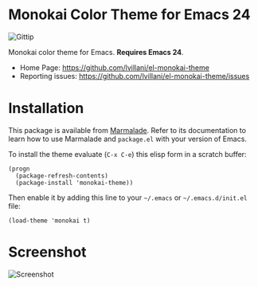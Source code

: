Monokai Color Theme for Emacs 24
================================

![Gittip](http://img.shields.io/gittip/lvillani.svg)

Monokai color theme for Emacs. **Requires Emacs 24**.

 * Home Page: https://github.com/lvillani/el-monokai-theme
 * Reporting issues: https://github.com/lvillani/el-monokai-theme/issues




Installation
============

This package is available from [Marmalade](http://marmalade-repo.org/). Refer
to its documentation to learn how to use Marmalade and `package.el` with your
version of Emacs.

To install the theme evaluate (`C-x C-e`) this elisp form in a scratch buffer:

    (progn
      (package-refresh-contents)
      (package-install 'monokai-theme))

Then enable it by adding this line to your `~/.emacs` or `~/.emacs.d/init.el`
file:

    (load-theme 'monokai t)




Screenshot
==========

![Screenshot](https://raw.github.com/lvillani/el-monokai-theme/master/screenshot/intel_panel.png)
